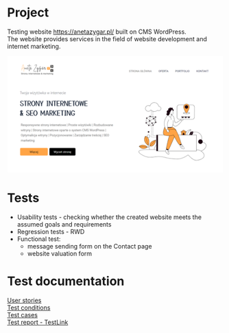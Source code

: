 # Project
Testing website https://anetazygar.pl/ built on CMS WordPress. <br>
The website provides services in the field of website development and internet marketing.


<img src="/image/screen.png" 
   alt="Alt text" 
   title="Optional title"
   style="display: inline-block; margin: 0 auto; max-width: 300 px" >

# Tests
- Usability tests - checking whether the created website meets the assumed goals and requirements
- Regression tests - RWD
- Functional test:
   - message sending form on the Contact page
   - website valuation form

# Test documentation
<a href= "https://drive.google.com/file/d/1wVpAzz97Y-Vplehe7jp3Ncw4o1cKzBt2/view?usp=drive_link" target="_blank"> User stories </a> <br> 
<a href= "https://drive.google.com/file/d/1BLMHVEt0V0PYAebrgLtKof2KVr_UT8Vs/view?usp=drive_link" target="_blank"> Test conditions </a> <br> 
<a href= "https://drive.google.com/drive/folders/1N22NZVLvdZhhNK7BNVUfGDx8c5cAL8DG?usp=drive_link"> Test cases </a> <br> 
<a href= "https://drive.google.com/file/d/1NuiEFJjeVEoy12beXdSViiyXzqYrt8Rr/view?usp=drive_link"> Test report - TestLink </a> <br> 
